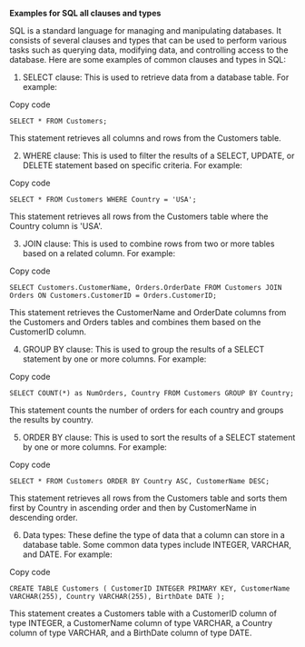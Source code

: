 
**Examples for SQL all clauses and types**

SQL is a standard language for managing and manipulating databases. It consists of several clauses and types that can be used to perform various tasks such as querying data, modifying data, and controlling access to the database. Here are some examples of common clauses and types in SQL:

1.  SELECT clause: This is used to retrieve data from a database table. For example:

Copy code

`SELECT * FROM Customers;` 

This statement retrieves all columns and rows from the Customers table.

2.  WHERE clause: This is used to filter the results of a SELECT, UPDATE, or DELETE statement based on specific criteria. For example:

Copy code

`SELECT * FROM Customers WHERE Country = 'USA';` 

This statement retrieves all rows from the Customers table where the Country column is 'USA'.

3.  JOIN clause: This is used to combine rows from two or more tables based on a related column. For example:

Copy code

`SELECT Customers.CustomerName, Orders.OrderDate
FROM Customers
JOIN Orders ON Customers.CustomerID = Orders.CustomerID;` 

This statement retrieves the CustomerName and OrderDate columns from the Customers and Orders tables and combines them based on the CustomerID column.

4.  GROUP BY clause: This is used to group the results of a SELECT statement by one or more columns. For example:

Copy code

`SELECT COUNT(*) as NumOrders, Country
FROM Customers
GROUP BY Country;` 

This statement counts the number of orders for each country and groups the results by country.

5.  ORDER BY clause: This is used to sort the results of a SELECT statement by one or more columns. For example:

Copy code

`SELECT * FROM Customers
ORDER BY Country ASC, CustomerName DESC;` 

This statement retrieves all rows from the Customers table and sorts them first by Country in ascending order and then by CustomerName in descending order.

6.  Data types: These define the type of data that a column can store in a database table. Some common data types include INTEGER, VARCHAR, and DATE. For example:

Copy code

`CREATE TABLE Customers (
    CustomerID INTEGER PRIMARY KEY,
    CustomerName VARCHAR(255),
    Country VARCHAR(255),
    BirthDate DATE
);` 

This statement creates a Customers table with a CustomerID column of type INTEGER, a CustomerName column of type VARCHAR, a Country column of type VARCHAR, and a BirthDate column of type DATE.